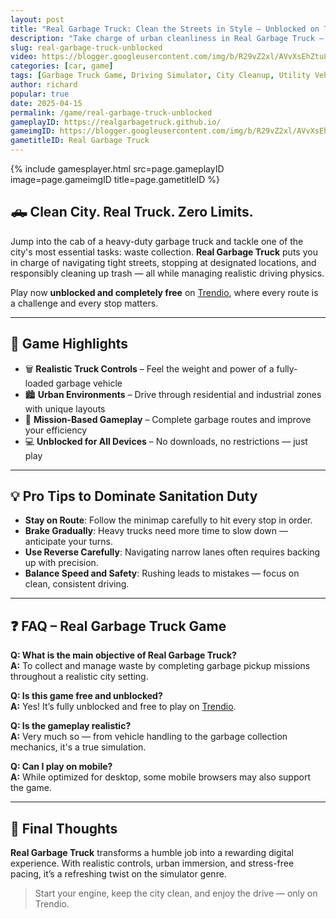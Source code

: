 ```yaml
---
layout: post
title: "Real Garbage Truck: Clean the Streets in Style — Unblocked on Trendio"
description: "Take charge of urban cleanliness in Real Garbage Truck — the ultimate sanitation simulator now unblocked and free to play on Trendio!"
slug: real-garbage-truck-unblocked
video: https://blogger.googleusercontent.com/img/b/R29vZ2xl/AVvXsEhZtu8tbRCxwigBQMzQGyVW5zUzjWqUBvzZL3QCvi7c6avHRy7OgrTPuE5UJmc6P1S908O5aZLljeXZ9FRrVu0lwB1kuS7aHHXiItl-W1YSHTFqJBYDRlE5BJfcGjaVt86CQQw8D2BSwvtdQ8xDMnhWz4xZOEcG33cVA5kPPJ1BpNk0mCPhIFPbZrUbdAE/s320/real-garbage-truck.png
categories: [car, game]
tags: [Garbage Truck Game, Driving Simulator, City Cleanup, Utility Vehicles, Unblocked Games]
author: richard
popular: true
date: 2025-04-15
permalink: /game/real-garbage-truck-unblocked
gameplayID: https://realgarbagetruck.github.io/
gameimgID: https://blogger.googleusercontent.com/img/b/R29vZ2xl/AVvXsEhZtu8tbRCxwigBQMzQGyVW5zUzjWqUBvzZL3QCvi7c6avHRy7OgrTPuE5UJmc6P1S908O5aZLljeXZ9FRrVu0lwB1kuS7aHHXiItl-W1YSHTFqJBYDRlE5BJfcGjaVt86CQQw8D2BSwvtdQ8xDMnhWz4xZOEcG33cVA5kPPJ1BpNk0mCPhIFPbZrUbdAE/s320/real-garbage-truck.png
gametitleID: Real Garbage Truck
---
```


{% include gamesplayer.html
  src=page.gameplayID
  image=page.gameimgID
  title=page.gametitleID
%}

## 🛻 Clean City. Real Truck. Zero Limits.

Jump into the cab of a heavy-duty garbage truck and tackle one of the city's most essential tasks: waste collection. **Real Garbage Truck** puts you in charge of navigating tight streets, stopping at designated locations, and responsibly cleaning up trash — all while managing realistic driving physics.

Play now **unblocked and completely free** on [Trendio](https://www.trendio.homes/), where every route is a challenge and every stop matters.

---

## 🌟 Game Highlights

- 🗑️ **Realistic Truck Controls** – Feel the weight and power of a fully-loaded garbage vehicle
- 🏙️ **Urban Environments** – Drive through residential and industrial zones with unique layouts
- 🎯 **Mission-Based Gameplay** – Complete garbage routes and improve your efficiency
- 💻 **Unblocked for All Devices** – No downloads, no restrictions — just play

---

## 💡 Pro Tips to Dominate Sanitation Duty

- **Stay on Route**: Follow the minimap carefully to hit every stop in order.
- **Brake Gradually**: Heavy trucks need more time to slow down — anticipate your turns.
- **Use Reverse Carefully**: Navigating narrow lanes often requires backing up with precision.
- **Balance Speed and Safety**: Rushing leads to mistakes — focus on clean, consistent driving.

---

## ❓ FAQ – Real Garbage Truck Game

**Q: What is the main objective of Real Garbage Truck?**  
**A:** To collect and manage waste by completing garbage pickup missions throughout a realistic city setting.

**Q: Is this game free and unblocked?**  
**A:** Yes! It’s fully unblocked and free to play on [Trendio](https://www.trendio.homes/).

**Q: Is the gameplay realistic?**  
**A:** Very much so — from vehicle handling to the garbage collection mechanics, it's a true simulation.

**Q: Can I play on mobile?**  
**A:** While optimized for desktop, some mobile browsers may also support the game.

---

## 🏁 Final Thoughts

**Real Garbage Truck** transforms a humble job into a rewarding digital experience. With realistic controls, urban immersion, and stress-free pacing, it’s a refreshing twist on the simulator genre.

> Start your engine, keep the city clean, and enjoy the drive — only on Trendio.
